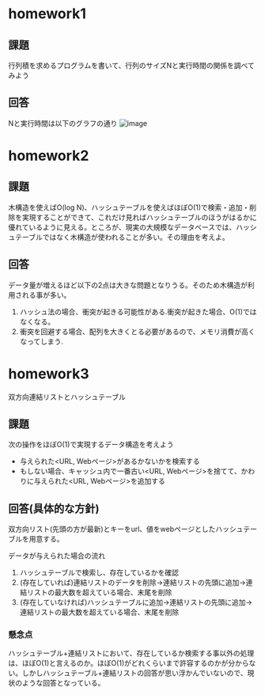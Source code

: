 # homework1

## 課題
行列積を求めるプログラムを書いて、行列のサイズNと実行時間の関係を調べてみよう

## 回答
Nと実行時間は以下のグラフの通り
![image](https://user-images.githubusercontent.com/39555606/118940074-52762800-b98b-11eb-888d-d7bbe372e089.png)

# homework2

## 課題
木構造を使えばO(log N)、ハッシュテーブルを使えばほぼO(1)で検索・追加・削除を実現することができて、これだけ見ればハッシュテーブルのほうがはるかに優れているように見える。ところが、現実の大規模なデータベースでは、ハッシュテーブルではなく木構造が使われることが多い。その理由を考えよ。

## 回答
データ量が増えるほど以下の2点は大きな問題となりうる。そのため木構造が利用される事が多い。　
1. ハッシュ法の場合、衝突が起きる可能性がある.衝突が起きた場合、O(1)ではなくなる。
2. 衝突を回避する場合、配列を大きくとる必要があるので、メモリ消費が高くなってしまう.

# homework3
双方向連結リストとハッシュテーブル

## 課題
次の操作をほぼO(1)で実現するデータ構造を考えよう
* 与えられた<URL, Webページ>があるかないかを検索する
* もしない場合、キャッシュ内で一番古い<URL, Webページ>を捨てて、かわりに与えられた<URL, Webページ>を追加する

## 回答(具体的な方針)
双方向リスト(先頭の方が最新)とキーをurl、値をwebページとしたハッシュテーブルを用意する。

データが与えられた場合の流れ
1. ハッシュテーブルで検索し、存在しているかを確認
2. (存在していれば)連結リストのデータを削除→連結リストの先頭に追加→連結リストの最大数を超えている場合、末尾を削除
3. (存在していなければ)ハッシュテーブルに追加→連結リストの先頭に追加→連結リストの最大数を超えている場合、末尾を削除

### 懸念点
ハッシュテーブル+連結リストにおいて、存在しているか検索する事以外の処理は、ほぼO(1)と言えるのか。ほぼO(1)がどれくらいまで許容するのかが分からない。しかしハッシュテーブル+連結リストの回答が思い浮かんでいないので、現状のような回答となっている。
